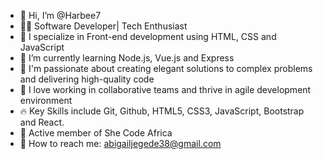 - 👋 Hi, I’m @Harbee7
- 👩‍💻 Software Developer| Tech Enthusiast
- 👀 I specialize in Front-end development using HTML, CSS and JavaScript 
- 🌱 I’m currently learning Node.js, Vue.js and Express
- 💞 I'm passionate about creating elegant solutions to complex problems and delivering high-quality code 
- 💞️ I love working in collaborative teams and thrive in agile development environment
- 🔥 Key Skills include Git, Github, HTML5, CSS3, JavaScript, Bootstrap and React.
- 💞 Active member of She Code Africa
- 🌴 How to reach me: abigailjegede38@gmail.com

<!---
Harbee7/Harbee7 is a ✨ special ✨ repository because its `README.md` (this file) appears on your GitHub profile.
You can click the Preview link to take a look at your changes.
--->
